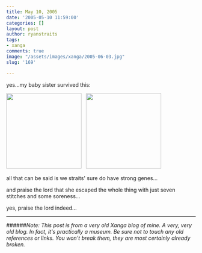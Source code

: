 ```yaml
---
title: May 10, 2005
date: '2005-05-10 11:59:00'
categories: []
layout: post
author: ryanstraits
tags:
- xanga
comments: true
image: "/assets/images/xanga/2005-06-03.jpg"
slug: '169'

---
```

yes...my baby sister survived this:

<!-- break -->

<a href="http://x4c.xanga.com/d8f80605656316405628/b5300523.jpg" target="xangaphoto"><img style="width:200px;border-width:0;" src="http://x4c.xanga.com/d8f80605656316405628/z5300523.jpg" alt="" /></a>   <a href="http://xb9.xanga.com/d2380305753316405635/b5300527.jpg" target="xangaphoto"><img style="width:200px;border-width:0;" src="http://xb9.xanga.com/d2380305753316405635/z5300527.jpg" alt="" /></a>

all that can be said is we straits' sure do have strong genes...

and praise the lord that she escaped the whole thing with just seven stitches and some soreness...

yes, praise the lord indeed...

---

######*Note: This post is from a very old Xanga blog of mine. A very, very old blog. In fact, it's practically a museum. Be sure not to touch any old references or links. You won't break them, they are most certainly already broken.*